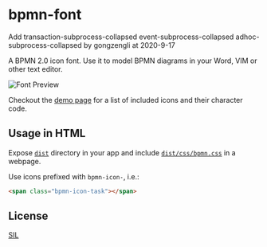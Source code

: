 # bpmn-font

Add transaction-subprocess-collapsed event-subprocess-collapsed adhoc-subprocess-collapsed by gongzengli at 2020-9-17

A BPMN 2.0 icon font. Use it to model BPMN diagrams in your Word, VIM or other text editor.

![Font Preview](./resources/symbols.png)

Checkout the [demo page](https://cdn.staticaly.com/gh/bpmn-io/bpmn-font/master/dist/demo.html) for a list of included icons and their character code.


## Usage in HTML

Expose [`dist`](./dist) directory in your app and include [`dist/css/bpmn.css`](./dist/css/bpmn.css) in a webpage.

Use icons prefixed with `bpmn-icon-`, i.e.:

```html
<span class="bpmn-icon-task"></span>
```


## License

[SIL](http://scripts.sil.org/cms/scripts/page.php?item_id=OFL_web)
